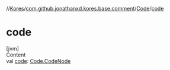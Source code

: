 //[Kores](../../index.md)/[com.github.jonathanxd.kores.base.comment](../index.md)/[Code](index.md)/[code](code.md)



# code  
[jvm]  
Content  
val [code](code.md): [Code.CodeNode](-code-node/index.md)  



